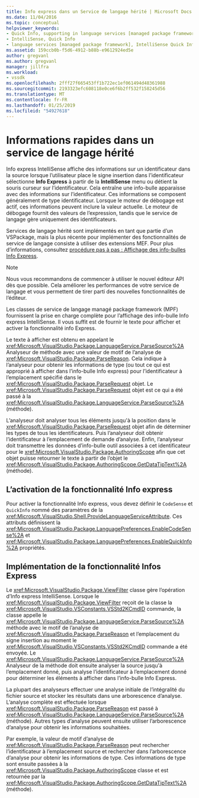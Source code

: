 ```yaml
---
title: Info express dans un Service de langage hérité | Microsoft Docs
ms.date: 11/04/2016
ms.topic: conceptual
helpviewer_keywords:
- Quick Info, supporting in language services [managed package framework]
- IntelliSense, Quick Info
- language services [managed package framework], IntelliSense Quick Info
ms.assetid: 159ccb0b-f5d6-4912-b88b-e9612924ed5e
author: gregvanl
ms.author: gregvanl
manager: jillfra
ms.workload:
- vssdk
ms.openlocfilehash: 2fff27f665453ff1b722ec1ef061494d48361988
ms.sourcegitcommit: 2193323efc608118e0ce6f6b2ff532f158245d56
ms.translationtype: MT
ms.contentlocale: fr-FR
ms.lasthandoff: 01/25/2019
ms.locfileid: "54927618"
---
```

# <a name="quick-info-in-a-legacy-language-service"></a>Informations rapides dans un service de langage hérité
Info express IntelliSense affiche des informations sur un identificateur dans la source lorsque l’utilisateur place le signe insertion dans l’identificateur sélectionne **Info Express** à partir de la **IntelliSense** menu ou détient la souris curseur sur l’identificateur. Cela entraîne une info-bulle apparaisse avec des informations sur l’identificateur. Ces informations se composent généralement de type identificateur. Lorsque le moteur de débogage est actif, ces informations peuvent inclure la valeur actuelle. Le moteur de débogage fournit des valeurs de l’expression, tandis que le service de langage gère uniquement des identificateurs.  
  
 Services de langage hérité sont implémentés en tant que partie d’un VSPackage, mais la plus récente pour implémenter des fonctionnalités de service de langage consiste à utiliser des extensions MEF. Pour plus d’informations, consultez [procédure pas à pas : Affichage des info-bulles Info Express](../../extensibility/walkthrough-displaying-quickinfo-tooltips.md).  
  
> [!NOTE]
>  Nous vous recommandons de commencer à utiliser le nouvel éditeur API dès que possible. Cela améliorer les performances de votre service de langage et vous permettent de tirer parti des nouvelles fonctionnalités de l’éditeur.  
  
 Les classes de service de langage managé package framework (MPF) fournissent la prise en charge complète pour l’affichage des info-bulle Info express IntelliSense. Il vous suffit est de fournir le texte pour afficher et activer la fonctionnalité info Express.  
  
 Le texte à afficher est obtenu en appelant le <xref:Microsoft.VisualStudio.Package.LanguageService.ParseSource%2A> Analyseur de méthode avec une valeur de motif de l’analyse de <xref:Microsoft.VisualStudio.Package.ParseReason>. Cela indique à l’analyseur pour obtenir les informations de type (ou tout ce qui est approprié à afficher dans l’info-bulle Info express) pour l’identificateur à l’emplacement spécifié dans le <xref:Microsoft.VisualStudio.Package.ParseRequest> objet. Le <xref:Microsoft.VisualStudio.Package.ParseRequest> objet est ce qui a été passé à la <xref:Microsoft.VisualStudio.Package.LanguageService.ParseSource%2A> (méthode).  
  
 L’analyseur doit analyser tous les éléments jusqu'à la position dans le <xref:Microsoft.VisualStudio.Package.ParseRequest> objet afin de déterminer les types de tous les identificateurs. Puis l’analyseur doit obtenir l’identificateur à l’emplacement de demande d’analyse. Enfin, l’analyseur doit transmettre les données d’info-bulle outil associées à cet identificateur pour le <xref:Microsoft.VisualStudio.Package.AuthoringScope> afin que cet objet puisse retourner le texte à partir de l’objet le <xref:Microsoft.VisualStudio.Package.AuthoringScope.GetDataTipText%2A> (méthode).  
  
## <a name="enabling-the-quick-info-feature"></a>L’activation de la fonctionnalité Info express  
 Pour activer la fonctionnalité Info express, vous devez définir le `CodeSense` et `QuickInfo` nommé des paramètres de la <xref:Microsoft.VisualStudio.Shell.ProvideLanguageServiceAttribute>. Ces attributs définissent la <xref:Microsoft.VisualStudio.Package.LanguagePreferences.EnableCodeSense%2A> et <xref:Microsoft.VisualStudio.Package.LanguagePreferences.EnableQuickInfo%2A> propriétés.  
  
## <a name="implementing-the-quick-info-feature"></a>Implémentation de la fonctionnalité Infos Express  
 Le <xref:Microsoft.VisualStudio.Package.ViewFilter> classe gère l’opération d’Info express IntelliSense. Lorsque le <xref:Microsoft.VisualStudio.Package.ViewFilter> reçoit de la classe la <xref:Microsoft.VisualStudio.VSConstants.VSStd2KCmdID> commande, la classe appelle le <xref:Microsoft.VisualStudio.Package.LanguageService.ParseSource%2A> méthode avec le motif de l’analyse de <xref:Microsoft.VisualStudio.Package.ParseReason> et l’emplacement du signe insertion au moment le <xref:Microsoft.VisualStudio.VSConstants.VSStd2KCmdID> commande a été envoyée. Le <xref:Microsoft.VisualStudio.Package.LanguageService.ParseSource%2A> Analyseur de la méthode doit ensuite analyser la source jusqu'à l’emplacement donné, puis analyse l’identificateur à l’emplacement donné pour déterminer les éléments à afficher dans l’info-bulle Info Express.  
  
 La plupart des analyseurs effectuer une analyse initiale de l’intégralité du fichier source et stocker les résultats dans une arborescence d’analyse. L’analyse complète est effectuée lorsque <xref:Microsoft.VisualStudio.Package.ParseReason> est passé à <xref:Microsoft.VisualStudio.Package.LanguageService.ParseSource%2A> (méthode). Autres types d’analyse peuvent ensuite utiliser l’arborescence d’analyse pour obtenir les informations souhaitées.  
  
 Par exemple, la valeur de motif d’analyse de <xref:Microsoft.VisualStudio.Package.ParseReason> peut rechercher l’identificateur à l’emplacement source et rechercher dans l’arborescence d’analyse pour obtenir les informations de type. Ces informations de type sont ensuite passées à la <xref:Microsoft.VisualStudio.Package.AuthoringScope> classe et est retournée par la <xref:Microsoft.VisualStudio.Package.AuthoringScope.GetDataTipText%2A> (méthode).